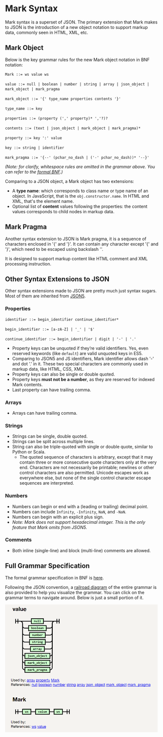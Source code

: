 # Mark Syntax

Mark syntax is a superset of JSON. The primary extension that Mark makes to JSON is the introduction of a new object notation to support markup data, commonly seen in HTML, XML, etc.

## Mark Object

Below is the key grammar rules for the new Mark object notation in BNF notation:

```BNF
Mark ::= ws value ws

value ::= null | boolean | number | string | array | json_object | mark_object | mark_pragma

mark_object ::= '{' type_name properties contents '}'

type_name ::= key

properties ::= (property (',' property)* ','?)?

contents ::= (text | json_object | mark_object | mark_pragma)*

property ::= key ':' value

key ::= string | identifier

mark_pragma ::= '{--' (pchar_no_dash | ('-' pchar_no_dash))* '--}'
```

*(Note: for clarify, whitespace rules are omitted in the grammar above. You can refer to the [formal BNF](mark.bnf).)*

Comparing to a JSON object, a Mark object has two extensions:

- A **type name**: which corresponds to class name or type name of an object. In JavaScript, that is the `obj.constructor.name`. In HTML and XML, that's the element name.
- Optional list of **content** values following the properties: the content values corresponds to child nodes in markup data.

## Mark Pragma

Another syntax extension to JSON is Mark pragma, it is a sequence of characters enclosed in '{' and '}'. It can contain any character except '{' and '}', which need to be escaped using backslash '\'.

It is designed to support markup content like HTML comment and XML processing instruction.

## Other Syntax Extensions to JSON

Other syntax extensions made to JSON are pretty much just syntax sugars. Most of them are inherited from [JSON5](http://json5.org/).

### Properties

```
identifier ::= begin_identifier continue_identifier*

begin_identifier ::= [a-zA-Z] | '_' | '$'

continue_identifier ::= begin_identifier | digit | '-' | '.'
```

- Property keys can be unquoted if they’re valid identifiers. Yes, even reserved keywords (like `default`) are valid unquoted keys in ES5.
- Comparing to JSON5 and JS identifiers, Mark identifier allows dash '-' and dot '.' in it. These two special characters are commonly used in markup data, like HTML, CSS, XML.
- Property keys can also be single or double quoted.
- Property keys **must not be a number**, as they are reserved for indexed Mark contents.
- Last property can have trailing comma.

### Arrays

- Arrays can have trailing comma.

### Strings

- Strings can be single, double quoted.
- Strings can be split across multiple lines.
- String can also be triple-quoted with single or double quote, similar to Python or Scala.
  - The quoted sequence of characters is arbitrary, except that it may contain three or more consecutive quote characters only at the very end. Characters are not necessarily be printable; newlines or other control characters are also permitted. Unicode escapes work as everywhere else, but none of the single control character escape sequences are interpreted.

### Numbers

- Numbers can begin or end with a (leading or trailing) decimal point.
- Numbers can include `Infinity`, `-Infinity`,  `NaN`, and `-NaN`.
- Numbers can begin with an explicit plus sign.
- *Note: Mark does not support hexadecimal integer. This is the only feature that Mark omits from JSON5.*

### Comments

- Both inline (single-line) and block (multi-line) comments are allowed.

## Full Grammar Specification

The formal grammar specification in BNF is [here](mark.bnf).

Following the JSON convention, a [railroad diagram](https://mark.js.org/mark-grammar.html) of the entire grammar is also provided to help you visualize the grammar. You can click on the grammar terms to navigate around. Below is just a small portion of it.

<img src='mark-railway-diagram.png' width="500px">
